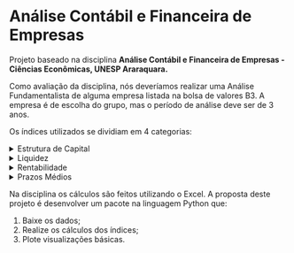 # Análise Contábil e Financeira de Empresas

Projeto baseado na disciplina **Análise Contábil e Financeira de Empresas - Ciências Econômicas, UNESP Araraquara.**

Como avaliação da disciplina, nós deveríamos realizar uma Análise Fundamentalista de alguma empresa listada na bolsa de valores B3. A empresa é de escolha do grupo, mas o período de análise deve ser de 3 anos.

Os índices utilizados se dividiam em 4 categorias:

<details>
<summary>Estrutura de Capital</summary>
    
    - Participação de Capital de Terceiros
    
    - Composição do Endividamento
        
    - Imobilização do Patrimônio Líquido  
        
    - Capital Circulante Próprio (CCP)
        
    - Capital Circulante Líquido (CCL)
            
    - Imobilização de Recursos Não Corrente
</details>

<details>
<summary>Liquidez</summary>
    
    - Liquidez Geral
    
    - Liquidez Corrente
    
    - Liquidez Seca
</details>

<details>
<summary>Rentabilidade</summary>
    
    - Giro do Ativo
    
    - Margem Líquida
    
    - Rentabilidade do Ativo (ROA)
    
    - Rentabilidade do Patrimônio Líquido (ROE)
</details>

<details>
<summary>Prazos Médios</summary>

    - Prazo Médio de Recebimento de Vendas (PMRV)
    
    - Prazo Médio de Pagamento de Contas (PMPC)
    
    - Prazo Médio de Renovação de Estoques (PMRE)
    
    - Giro do Estoque
</details>

Na disciplina os cálculos são feitos utilizando o Excel. A proposta deste projeto é desenvolver um pacote na linguagem Python que:

1. Baixe os dados;
2. Realize os cálculos dos índices;
3. Plote visualizações básicas.
